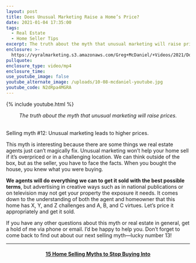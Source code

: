 ```yaml
---
layout: post
title: Does Unusual Marketing Raise a Home’s Price?
date: 2021-01-04 17:35:00
tags:
  - Real Estate
  - Home Seller Tips
excerpt: The truth about the myth that unusual marketing will raise prices.
enclosure: >-
  https://vyralmarketing.s3.amazonaws.com/Greg+McDaniel/+Videos/2021/Does+Unusual+Marketing+Raise+a+Home%E2%80%99s+Price_+_+15+Home+Selling+Myths+to+Stop+Buying+Into.mp4
pullquote:
enclosure_type: video/mp4
enclosure_time:
use_youtube_image: false
youtube_alternate_image: /uploads/10-08-mcdaniel-youtube.jpg
youtube_code: N2dRpa4MGRA
---
```


{% include youtube.html %}

<center><em>The truth about the myth that unusual marketing will raise prices.</em></center>

<br>Selling myth \#12: Unusual marketing leads to higher prices.

This myth is interesting because there are some things we real estate agents just can’t magically fix. Unusual marketing won’t help your home sell if it’s overpriced or in a challenging location. We can think outside of the box, but as the seller, you have to face the facts. When you bought the house, you knew what you were buying.

**We agents will do everything we can to get it sold with the best possible terms**, but advertising in creative ways such as in national publications or on television may not get your property the exposure it needs. It comes down to the understanding of both the agent and homeowner that this home has X, Y, and Z challenges and A, B, and C virtues. Let’s price it appropriately and get it sold.

If you have any other questions about this myth or real estate in general, get a hold of me via phone or email. I’d be happy to help you. Don’t forget to come back to find out about our next selling myth—lucky number 13\!

---

<center><h4><u><strong><a target="_blank" href="https://www.youtube.com/playlist?list=PL4Ay_MVLm6QGE37Lr8a94OqNrVBj-zDIw">15 Home Selling Myths to Stop Buying Into</a></strong></u></h4></center>
